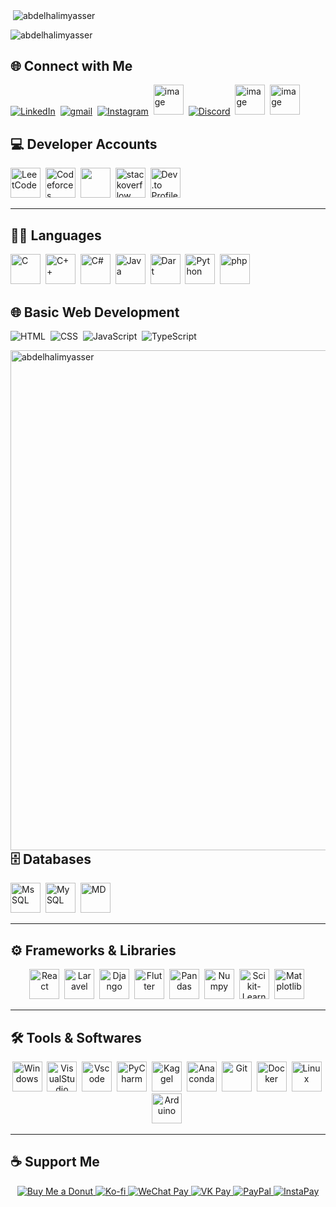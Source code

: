 <p>&nbsp;<img align="center" src="https://github-readme-stats.vercel.app/api?username=abdelhalimyasser&show_icons=true&locale=en" alt="abdelhalimyasser" /></p>
<p><img align="center" src="https://github-readme-streak-stats.herokuapp.com/?user=abdelhalimyasser&" alt="abdelhalimyasser" /></p>


## 🌐 Connect with Me  
<p align="left">
  <a href="https://linkedin.com/in/yourusername"><img src="https://skillicons.dev/icons?i=linkedin" alt="LinkedIn" /></a>&nbsp;
  <a href="https://gmail.com/yourusername"><img src="https://skillicons.dev/icons?i=gmail" alt="gmail" /></a>&nbsp;
  <a href="https://instagram.com/yourusername"><img src="https://skillicons.dev/icons?i=instagram" alt="Instagram" /></a>&nbsp;
  <a href="https://x.com/yourusername"><img width="48" height="48" alt="image" src="https://github.com/user-attachments/assets/e21830c6-ccff-4860-a839-02b817a519b8"      alt="X" /></a>&nbsp;
  <a href="https://discord.com/yourusername"><img src="https://skillicons.dev/icons?i=discord" alt="Discord" /></a>&nbsp;
  <a href="https://wechat.com/yourusername"><img width="48" height="48" alt="image" src="https://github.com/user-attachments/assets/ac94c75c-1efe-4aff-aefc-e62a806f86e6"   alt="Wechat" /></a>&nbsp;
  <a href="https://vk.com/yourusername"><img width="48" height="48" alt="image" src="https://github.com/user-attachments/assets/c22a431c-b8b3-43de-a8a1-d2f20d55ad9c"
  alt="Vk" /></a>
</p>

## 💻 Developer Accounts  
<p align="left">
  <a href="https://leetcode.com/"><img alt="LeetCode" height="48" width="48" src="https://img.icons8.com/?size=100&id=wDGo581Ea5Nf&format=png&color=000000" /></a>&nbsp;
  <a href="https://codeforces.com/"><img alt="Codeforces" height="48" width="48"src="https://img.icons8.com/?size=100&id=GO78dOMqYNlA&format=png&color=000000" /></a>&nbsp;
  <a href="https://geeksforgeeks.org/"><img width="48" height="48" src="https://img.icons8.com/?size=100&id=AbQBhN9v62Ob&format=png&color=000000"></a>&nbsp;
  <a href="https://stackoverflow.com/"><img width="48" height="48" alt="stackoverflow" src="https://github.com/user-attachments/assets/f578a393-f7cf-4864-9282-7a4133555d9a" /></a>&nbsp;
  <a href="https://dev.to/"><img src="https://skillicons.dev/icons?i=devto" alt="Dev.to Profile" height="48" width="48"/></a>

</p>

---

## 🧑‍💻 Languages  
<p align="left">
  <img width="48" height="48" alt="C" src="https://github.com/user-attachments/assets/f4502597-6c39-4f84-b4ec-62c023952b8c" />&nbsp;
  <img width="48" height="48" alt="C++" src="https://github.com/user-attachments/assets/3d8b7afe-23fc-46dd-98df-2f5352c2df18" />&nbsp;
  <img width="48" height="48" alt="C#" src="https://github.com/user-attachments/assets/c8e88421-4766-43f3-8ad8-07c9cab7c8f2" />&nbsp;
  <img width="48" height="48" alt="Java" src="https://github.com/user-attachments/assets/9c72a39d-206f-4842-af6f-eea94eddecba" />&nbsp;
  <img width="48" height="48" alt="Dart" src="https://github.com/user-attachments/assets/0d3aade6-7c75-485f-a8d1-13bba2f65221" />&nbsp;
  <img width="48" height="48" alt="Python" src="https://github.com/user-attachments/assets/1d5e91c2-de29-4f95-b5d4-b6a78cf2d136" />&nbsp;
  <img width="48" height="48" alt="php" src="https://github.com/user-attachments/assets/071e192e-5d1e-4ae0-94b4-3ce8e0467864" />&nbsp;
</p>

## 🌐 Basic Web Development  
<p align="left">
  <img src="https://skillicons.dev/icons?i=html" alt="HTML" />&nbsp;
  <img src="https://skillicons.dev/icons?i=css" alt="CSS" />&nbsp;
  <img src="https://skillicons.dev/icons?i=javascript" alt="JavaScript" />&nbsp;
  <img src="https://skillicons.dev/icons?i=typescript" alt="TypeScript" />&nbsp;
</p>

<p><img align="left" src="https://github-readme-stats.vercel.app/api/top-langs?username=abdelhalimyasser&show_icons=true&locale=en&layout=compact" alt="abdelhalimyasser" height="800" /></p>

---

## 🗄️ Databases  
<p align="left">
  <img width="48" height="48" alt="MsSQL" src="https://github.com/user-attachments/assets/7bd7f050-c153-4527-87c3-dee154cb20c9" />&nbsp;
  <img width="48" height="48" alt="MySQL" src="https://github.com/user-attachments/assets/6bb5d79e-194c-41d0-adf7-b00fc61ef8a6" />&nbsp;
  <img width="48" height="48" alt="MD" src="https://github.com/user-attachments/assets/b188c5f1-78ad-4289-8c52-e41dac8eca52" />&nbsp;
</p>

---

## ⚙️ Frameworks & Libraries  
<p align="center">
  <img width="48" height="48" alt="React" src="https://github.com/user-attachments/assets/ad78478e-ac49-4cd5-9bce-d077650f996a" />&nbsp;
  <!-- <img src="https://skillicons.dev/icons?i=dotnet" alt=".NET" />&nbsp; -->
  <img width="48" height="48" alt="Laravel" src="https://github.com/user-attachments/assets/5144a46d-5574-4105-95c7-f61224ff509f" />&nbsp;
  <img width="48" height="48" alt="Django" src="https://github.com/user-attachments/assets/c7e70a1e-f9eb-4c61-bdff-3df06915ead4" />&nbsp;
  <img width="48" height="48" alt="Flutter" src="https://github.com/user-attachments/assets/82ca0958-0c0d-443e-bf67-499ac20a6daf" />&nbsp;
  <img width="48" height="48" alt="Pandas"src="https://github.com/user-attachments/assets/bb241748-3bea-471f-b0b6-290e33b0871b" />&nbsp;
  <img width="48" height="48" alt="Numpy" src="https://github.com/user-attachments/assets/5ca1d4d5-1cf7-4819-8a20-05da816f70d1" />&nbsp;
  <img width="48" height="48" alt="Scikit-Learn" src="https://github.com/user-attachments/assets/b4af9ed7-e6c8-4705-b550-f1a66037a2a9" />&nbsp;
  <img width="48" height="48" alt="Matplotlib" src="https://github.com/user-attachments/assets/c28e81c4-a873-4af5-8c80-cd8aa677f2ae" />&nbsp;
</p>

---

## 🛠️ Tools & Softwares  
<p align="center">
  <img width="48" height="48" alt="Windows" src="https://github.com/user-attachments/assets/8bba4733-19c1-4655-8f2b-09e59a5fe978" />&nbsp;
  <img width="48" height="48" alt="VisualStudio" src="https://github.com/user-attachments/assets/27016173-35a8-4cca-a22b-330f6688628d" />&nbsp;
  <img width="48" height="48" alt="Vscode" src="https://github.com/user-attachments/assets/e29b1687-c565-4075-a066-a6fa79114c57" />&nbsp;
  <img width="48" height="48" alt="PyCharm" src="https://github.com/user-attachments/assets/e2282ddb-fc89-43b2-b39b-41fc48679ec9" />&nbsp;
  <img width="48" height="48" alt="Kaggel" src="https://github.com/user-attachments/assets/6b6ed97f-6391-4538-8b76-72637ca5fd49" />&nbsp;
  <img width="48" height="48" alt="Anaconda" src="https://github.com/user-attachments/assets/05f25109-eb70-4d6f-8a1c-d1c3ff2ed0de" />&nbsp;
  <img width="48" height="48" alt="Git" src="https://github.com/user-attachments/assets/0ba26439-2a30-4818-940a-edea5da661a2" />&nbsp;
  <img width="48" height="48" alt="Docker" src="https://github.com/user-attachments/assets/f54d6d19-0bb2-4f33-81f4-567cf6c105bf" />&nbsp;
  <img width="48" height="48" alt="Linux" src="https://github.com/user-attachments/assets/41ce873d-e2bc-4d5b-bd4e-614f7d3fbec4" />&nbsp;
  <img width="48" height="48" alt="Arduino" src="https://github.com/user-attachments/assets/98cef145-1e01-4f03-ac4a-22e0f952689f" />&nbsp;

</p>

---

## ☕ Support Me  
<p align="center">
  <a href="https://buymeacoffee.com/yourusername">
    <img src="https://img.shields.io/badge/Buy%20Me%20a%20🍩%20Donut-FF69B4?style=for-the-badge&logoColor=white" alt="Buy Me a Donut" />
  </a>
  <a href="https://ko-fi.com/yourusername">
    <img src="https://img.shields.io/badge/Ko--fi-FF5E5B?style=for-the-badge&logo=ko-fi&logoColor=white&labelColor=black&color=FF5E5B" alt="Ko-fi" />
  </a>
  <a href="#">
    <img src="https://img.shields.io/badge/WeChat_Pay-07C160?style=for-the-badge&logo=wechat&logoColor=white&labelColor=black&color=07C160" alt="WeChat Pay" />
  </a>
  <a href="#">
    <img src="https://img.shields.io/badge/VK%20Pay-4680C2?style=for-the-badge&logo=vk&logoColor=white&labelColor=black&color=4680C2" alt="VK Pay" />
  </a>
  <a href="https://paypal.me/yourusername">
    <img src="https://img.shields.io/badge/PayPal-00457C?style=for-the-badge&logo=paypal&logoColor=white&labelColor=black&color=00457C" alt="PayPal" />
  </a>
  <a href="#">
    <img src="https://img.shields.io/badge/InstaPay-E4405F?style=for-the-badge&logo=ipn&logoColor=white&labelColor=black&color=E4405F" alt="InstaPay" />
  </a>
</p>

